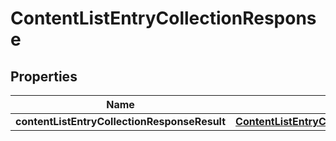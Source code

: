 # ContentListEntryCollectionResponse

## Properties
Name | Type | Description | Notes
------------ | ------------- | ------------- | -------------
**contentListEntryCollectionResponseResult** | [**ContentListEntryCollectionResponseResult**](ContentListEntryCollectionResponseResult.md) |  |  [optional]
